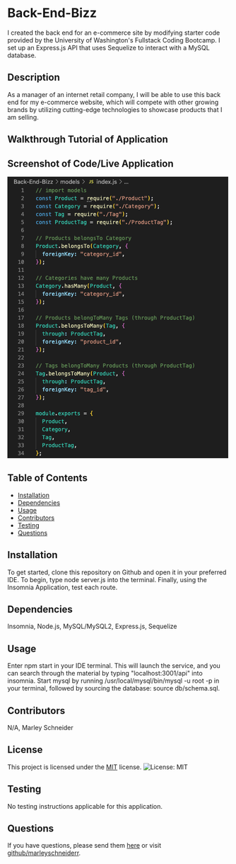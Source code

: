 # Back-End-Bizz
I created the back end for an e-commerce site by modifying starter code provided by the University of Washington's Fullstack Coding Bootcamp. I set up an Express.js API that uses Sequelize to interact with a MySQL database.

## Description
As a manager of an internet retail company, I will be able to use this back end for my e-commerce website, which will compete with other growing brands by utilizing cutting-edge technologies to showcase products that I am selling.
                                                 
## Walkthrough Tutorial of Application
 

## Screenshot of Code/Live Application
![alt-text](./images/models.png)

## Table of Contents
* [Installation](#installation)
* [Dependencies](#dependencies)
* [Usage](#usage)
* [Contributors](#contributors)
* [Testing](#testing)
* [Questions](#questions)

## Installation
To get started, clone this repository on Github and open it in your preferred IDE. To begin, type node server.js into the terminal. Finally, using the Insomnia Application, test each route.

## Dependencies 
Insomnia, Node.js, MySQL/MySQL2, Express.js, Sequelize

## Usage
Enter npm start in your IDE terminal. This will launch the service, and you can search through the material by typing "localhost:3001/api" into insomnia. Start mysql by running /usr/local/mysql/bin/mysql -u root -p in your terminal, followed by sourcing the database: source db/schema.sql. 

## Contributors 
N/A, Marley Schneider

## License

This project is licensed under the [MIT](https://opensource.org/license/mit/) license. ![License: MIT](https://img.shields.io/badge/License-MIT-yellow.svg)

## Testing
No testing instructions applicable for this application.

## Questions
If you have questions, please send them [here](mailto:marleysue@gmail.com?subject=[GitHub]%20Dev%20Connect) or visit [github/marleyschneiderr](https://github.com/marleyschneiderr).